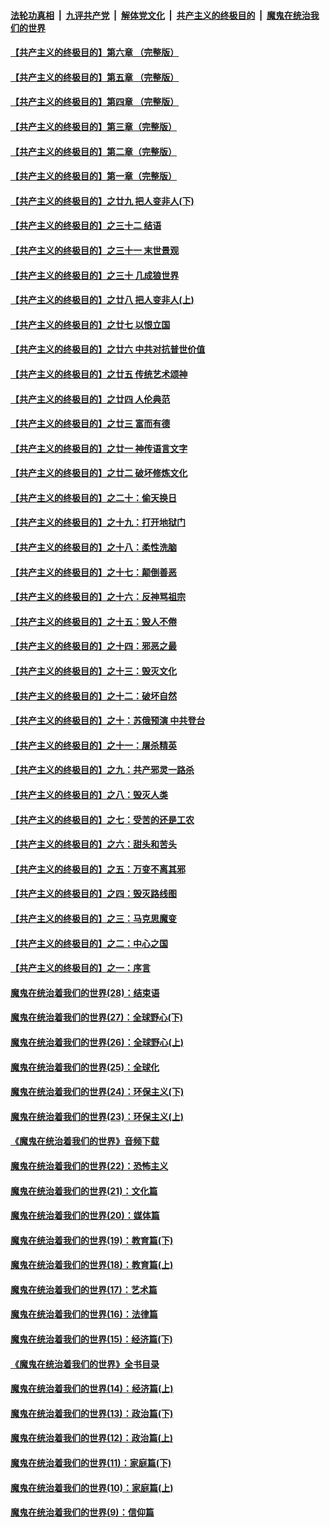 ####  [法轮功真相](../../../../basic/blob/master/README.md?t=08241000) &nbsp;|&nbsp; [九评共产党](../../../../9ping.md/blob/master/README.md?t=08241000) &nbsp;|&nbsp; [解体党文化](../../../../jtdwh.md/blob/master/README.md?t=08241000)  &nbsp;|&nbsp; [共产主义的终极目的](../../../../gczydzjmd.md/blob/master/README.md?t=08241000) &nbsp;|&nbsp; [魔鬼在统治我们的世界](../../../../mgztzwmdsj.md/blob/master/README.md?t=08241000) 

#### [【共产主义的终极目的】第六章 （完整版）](../pages/nsc422/n11428913.md?t=08241000) 

#### [【共产主义的终极目的】第五章 （完整版）](../pages/nsc422/n11428912.md?t=08241000) 

#### [【共产主义的终极目的】第四章 （完整版）](../pages/nsc422/n11428907.md?t=08241000) 

#### [【共产主义的终极目的】第三章（完整版）](../pages/nsc422/n11428848.md?t=08241000) 

#### [【共产主义的终极目的】第二章（完整版）](../pages/nsc422/n11428831.md?t=08241000) 

#### [【共产主义的终极目的】第一章（完整版）](../pages/nsc422/n11417651.md?t=08241000) 

#### [【共产主义的终极目的】之廿九 把人变非人(下)](../pages/nsc422/n11344140.md?t=08241000) 

#### [【共产主义的终极目的】之三十二 结语](../pages/nsc422/n11360535.md?t=08241000) 

#### [【共产主义的终极目的】之三十一 末世景观](../pages/nsc422/n11351129.md?t=08241000) 

#### [【共产主义的终极目的】之三十 几成狼世界](../pages/nsc422/n11348280.md?t=08241000) 

#### [【共产主义的终极目的】之廿八 把人变非人(上)](../pages/nsc422/n11340492.md?t=08241000) 

#### [【共产主义的终极目的】之廿七 以恨立国](../pages/nsc422/n11336944.md?t=08241000) 

#### [【共产主义的终极目的】之廿六 中共对抗普世价值](../pages/nsc422/n11324785.md?t=08241000) 

#### [【共产主义的终极目的】之廿五 传统艺术颂神](../pages/nsc422/n11296396.md?t=08241000) 

#### [【共产主义的终极目的】之廿四 人伦典范](../pages/nsc422/n11296397.md?t=08241000) 

#### [【共产主义的终极目的】之廿三 富而有德](../pages/nsc422/n11283598.md?t=08241000) 

#### [【共产主义的终极目的】之廿一 神传语言文字](../pages/nsc422/n11263265.md?t=08241000) 

#### [【共产主义的终极目的】之廿二 破坏修炼文化](../pages/nsc422/n11245728.md?t=08241000) 

#### [【共产主义的终极目的】之二十：偷天换日](../pages/nsc422/n11238846.md?t=08241000) 

#### [【共产主义的终极目的】之十九：打开地狱门](../pages/nsc422/n11206376.md?t=08241000) 

#### [【共产主义的终极目的】之十八：柔性洗脑](../pages/nsc422/n11199994.md?t=08241000) 

#### [【共产主义的终极目的】之十七：颠倒善恶](../pages/nsc422/n11179782.md?t=08241000) 

#### [【共产主义的终极目的】之十六：反神骂祖宗](../pages/nsc422/n11166798.md?t=08241000) 

#### [【共产主义的终极目的】之十五：毁人不倦](../pages/nsc422/n11166792.md?t=08241000) 

#### [【共产主义的终极目的】之十四：邪恶之最](../pages/nsc422/n11150249.md?t=08241000) 

#### [【共产主义的终极目的】之十三：毁灭文化](../pages/nsc422/n11135227.md?t=08241000) 

#### [【共产主义的终极目的】之十二：破坏自然](../pages/nsc422/n11135214.md?t=08241000) 

#### [【共产主义的终极目的】之十：苏俄预演 中共登台](../pages/nsc422/n11118424.md?t=08241000) 

#### [【共产主义的终极目的】之十一：屠杀精英](../pages/nsc422/n11118442.md?t=08241000) 

#### [【共产主义的终极目的】之九：共产邪灵一路杀](../pages/nsc422/n11114139.md?t=08241000) 

#### [【共产主义的终极目的】之八：毁灭人类](../pages/nsc422/n11108503.md?t=08241000) 

#### [【共产主义的终极目的】之七：受苦的还是工农](../pages/nsc422/n11101809.md?t=08241000) 

#### [【共产主义的终极目的】之六：甜头和苦头](../pages/nsc422/n11096971.md?t=08241000) 

#### [【共产主义的终极目的】之五：万变不离其邪](../pages/nsc422/n11091285.md?t=08241000) 

#### [【共产主义的终极目的】之四：毁灭路线图](../pages/nsc422/n11086284.md?t=08241000) 

#### [【共产主义的终极目的】之三：马克思魔变](../pages/nsc422/n11061941.md?t=08241000) 

#### [【共产主义的终极目的】之二：中心之国](../pages/nsc422/n11047728.md?t=08241000) 

#### [【共产主义的终极目的】之一：序言](../pages/nsc422/n11086077.md?t=08241000) 

#### [魔鬼在统治着我们的世界(28)：结束语](../pages/nsc422/n10936246.md?t=08241000) 

#### [魔鬼在统治着我们的世界(27)：全球野心(下)](../pages/nsc422/n10928319.md?t=08241000) 

#### [魔鬼在统治着我们的世界(26)：全球野心(上)](../pages/nsc422/n10900318.md?t=08241000) 

#### [魔鬼在统治着我们的世界(25)：全球化](../pages/nsc422/n10788205.md?t=08241000) 

#### [魔鬼在统治着我们的世界(24)：环保主义(下)](../pages/nsc422/n10695307.md?t=08241000) 

#### [魔鬼在统治着我们的世界(23)：环保主义(上)](../pages/nsc422/n10688613.md?t=08241000) 

#### [《魔鬼在统治着我们的世界》音频下载](../pages/nsc422/n10635553.md?t=08241000) 

#### [魔鬼在统治着我们的世界(22)：恐怖主义](../pages/nsc422/n10614727.md?t=08241000) 

#### [魔鬼在统治着我们的世界(21)：文化篇](../pages/nsc422/n10597706.md?t=08241000) 

#### [魔鬼在统治着我们的世界(20)：媒体篇](../pages/nsc422/n10586579.md?t=08241000) 

#### [魔鬼在统治着我们的世界(19)：教育篇(下)](../pages/nsc422/n10564808.md?t=08241000) 

#### [魔鬼在统治着我们的世界(18)：教育篇(上)](../pages/nsc422/n10526970.md?t=08241000) 

#### [魔鬼在统治着我们的世界(17)：艺术篇](../pages/nsc422/n10499093.md?t=08241000) 

#### [魔鬼在统治着我们的世界(16)：法律篇](../pages/nsc422/n10485969.md?t=08241000) 

#### [魔鬼在统治着我们的世界(15)：经济篇(下)](../pages/nsc422/n10469975.md?t=08241000) 

#### [《魔鬼在统治着我们的世界》全书目录](../pages/nsc422/n10464261.md?t=08241000) 

#### [魔鬼在统治着我们的世界(14)：经济篇(上)](../pages/nsc422/n10457370.md?t=08241000) 

#### [魔鬼在统治着我们的世界(13)：政治篇(下)](../pages/nsc422/n10448270.md?t=08241000) 

#### [魔鬼在统治着我们的世界(12)：政治篇(上)](../pages/nsc422/n10444576.md?t=08241000) 

#### [魔鬼在统治着我们的世界(11)：家庭篇(下)](../pages/nsc422/n10440961.md?t=08241000) 

#### [魔鬼在统治着我们的世界(10)：家庭篇(上)](../pages/nsc422/n10435448.md?t=08241000) 

#### [魔鬼在统治着我们的世界(9)：信仰篇](../pages/nsc422/n10432159.md?t=08241000) 

